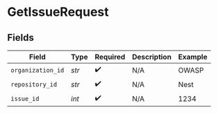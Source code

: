 # GetIssueRequest


## Fields

| Field              | Type               | Required           | Description        | Example            |
| ------------------ | ------------------ | ------------------ | ------------------ | ------------------ |
| `organization_id`  | *str*              | :heavy_check_mark: | N/A                | OWASP              |
| `repository_id`    | *str*              | :heavy_check_mark: | N/A                | Nest               |
| `issue_id`         | *int*              | :heavy_check_mark: | N/A                | 1234               |